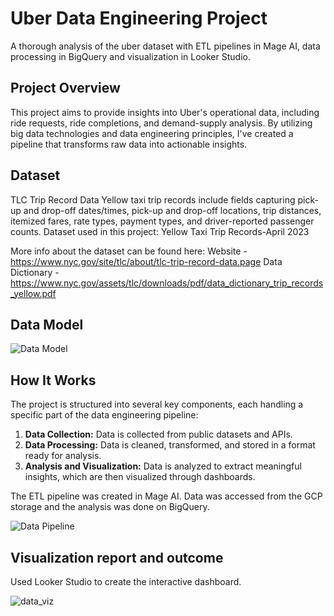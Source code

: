 # Uber Data Engineering Project

A thorough analysis of the uber dataset with ETL pipelines in Mage AI, data processing in BigQuery and visualization in Looker Studio.

## Project Overview

This project aims to provide insights into Uber's operational data, including ride requests, ride completions, and demand-supply analysis. By utilizing big data technologies and data engineering principles, I've created a pipeline that transforms raw data into actionable insights.

## Dataset
TLC Trip Record Data Yellow taxi trip records include fields capturing pick-up and drop-off dates/times, pick-up and drop-off locations, trip distances, itemized fares, rate types, payment types, and driver-reported passenger counts.
Dataset used in this project: Yellow Taxi Trip Records-April 2023

More info about the dataset can be found here:
Website - https://www.nyc.gov/site/tlc/about/tlc-trip-record-data.page
Data Dictionary - https://www.nyc.gov/assets/tlc/downloads/pdf/data_dictionary_trip_records_yellow.pdf

## Data Model

![Data Model](https://github.com/ayush-shinde/uber_data_engineering/assets/73592376/306a1b13-a0f3-4fcc-b5eb-d5ce9d9096ec)

## How It Works

The project is structured into several key components, each handling a specific part of the data engineering pipeline:

1. **Data Collection:** Data is collected from public datasets and APIs.
2. **Data Processing:** Data is cleaned, transformed, and stored in a format ready for analysis.
3. **Analysis and Visualization:** Data is analyzed to extract meaningful insights, which are then visualized through dashboards.

The ETL pipeline was created in Mage AI. Data was accessed from the GCP storage and the analysis was done on BigQuery.

![Data Pipeline](https://github.com/ayush-shinde/uber_data_engineering/assets/73592376/5a6e0c70-33ee-4709-806d-99275b6508c3)

## Visualization report and outcome

Used Looker Studio to create the interactive dashboard.

![data_viz](https://github.com/ayush-shinde/uber_data_engineering/assets/73592376/85734623-8053-45b8-9cad-64fff6a50934)

